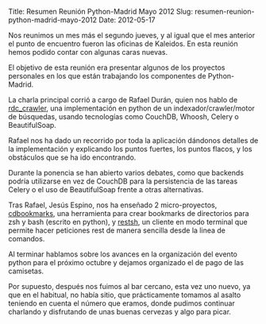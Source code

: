 Title: Resumen Reunión Python-Madrid Mayo 2012
Slug: resumen-reunion-python-madrid-mayo-2012
Date: 2012-05-17

Nos reunimos un mes más el segundo jueves, y al igual que el mes anterior el punto de encuentro fueron las oficinas de Kaleidos. En esta reunión hemos podido contar con algunas caras nuevas. 

El objetivo de esta reunión era presentar algunos de los proyectos personales en los que están trabajando los componentes de Python-Madrid.

La charla principal corrió a cargo de Rafael Durán, quien nos hablo de [rdc_crawler][1], una implementación en python de un indexador/crawler/motor de búsquedas, usando tecnologías como CouchDB, Whoosh, Celery o BeautifulSoap.

Rafael nos ha dado un recorrido por toda la aplicación dándonos detalles de la implementación y explicando los puntos fuertes, los puntos flacos, y los obstáculos que se ha ido encontrando.

Durante la ponencia se han abierto varios debates, como que backends podría utilizarse en vez de CouchDB para la persistencia de las tareas Celery o el uso de BeautifulSoap frente a otras alternativas.

Tras Rafael, Jesús Espino, nos ha enseñado 2 micro-proyectos, [cdbookmarks][2], una herramienta para crear bookmarks de directorios para zsh y bash (escrito en python), y [restsh][3], un cliente en modo terminal que permite hacer peticiones rest de manera sencilla desde la linea de comandos.

Al terminar hablamos sobre los avances en la organización del evento python para el próximo octubre y dejamos organizado el de pago de las camisetas.

Por supuesto, después nos fuimos al bar cercano, esta vez uno nuevo, ya que en el habitual, no había sitio, que prácticamente tomamos al asalto teniendo en cuenta el número que eramos, donde pudimos continuar charlando y disfrutando de unas buenas cervezas y algo para picar.

[1]:https://github.com/rafaduran/rdc_crawler
[2]:https://github.com/jespino/cdbookmarks
[3]:https://github.com/jespino/restsh
